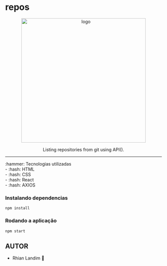  # repos
<p align="center">
  <img src="https://user-images.githubusercontent.com/108150838/179555201-c58c0843-0262-40ae-bab6-0d3389216991.png" width="400" alt="logo" />
</p>
<p align="center">Listing repositories from git using API().</p>
 <hr />
:hammer: Tecnologias utilizadas <br>
  - :hash: HTML <br/>
  - :hash: CSS <br/>
  - :hash: React <br/>
  - :hash: AXIOS <br/>
 
 ### Instalando dependencias
`npm install`
### Rodando a aplicação
`npm start`



## AUTOR
  - Rhian Landim :rocket:


